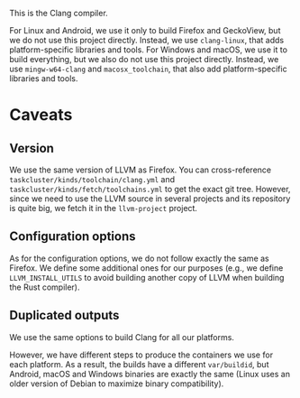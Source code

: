 This is the Clang compiler.

For Linux and Android, we use it only to build Firefox and GeckoView, but we do
not use this project directly. Instead, we use `clang-linux`,
that adds platform-specific libraries and tools.
For Windows and macOS, we use it to build everything, but we also do not use this
project directly. Instead, we use `mingw-w64-clang` and `macosx_toolchain`, that
also add platform-specific libraries and tools.

# Caveats

## Version

We use the same version of LLVM as Firefox.
You can cross-reference `taskcluster/kinds/toolchain/clang.yml` and
`taskcluster/kinds/fetch/toolchains.yml` to get the exact git tree.
However, since we need to use the LLVM source in several projects and its
repository is quite big, we fetch it in the `llvm-project` project.

## Configuration options

As for the configuration options, we do not follow exactly the same as Firefox.
We define some additional ones for our purposes (e.g., we define
`LLVM_INSTALL_UTILS` to avoid building another copy of LLVM when building the
Rust compiler).

## Duplicated outputs

We use the same options to build Clang for all our platforms.

However, we have different steps to produce the containers we use for each
platform.
As a result, the builds have a different `var/buildid`, but Android, macOS and
Windows binaries are exactly the same (Linux uses an older version of Debian to
maximize binary compatibility).
